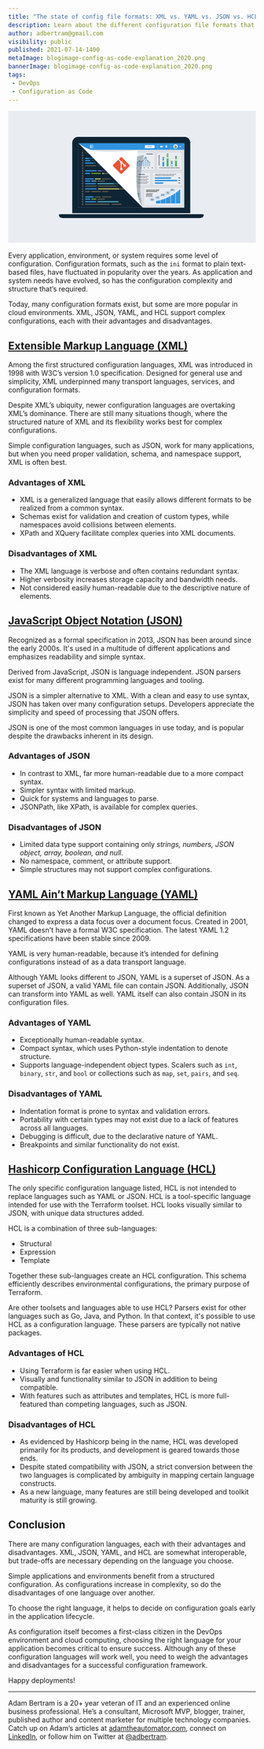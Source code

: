 ```yaml
---
title: "The state of config file formats: XML vs. YAML vs. JSON vs. HCL"
description: Learn about the different configuration file formats that are available and when you should use them.
author: adbertram@gmail.com
visibility: public
published: 2021-07-14-1400
metaImage: blogimage-config-as-code-explanation_2020.png
bannerImage: blogimage-config-as-code-explanation_2020.png
tags:
 - DevOps
 - Configuration as Code
---
```


![The state of config file formats: XML vs. YAML vs. JSON vs. HCL](blogimage-config-as-code-explanation_2020.png)

Every application, environment, or system requires some level of configuration. Configuration formats, such as the `ini` format to plain text-based files, have fluctuated in popularity over the years. As application and system needs have evolved, so has the configuration complexity and structure that’s required.

Today, many configuration formats exist, but some are more popular in cloud environments. XML, JSON, YAML, and HCL support complex configurations, each with their advantages and disadvantages.

## [Extensible Markup Language (XML)](https://www.w3.org/XML/)

Among the first structured configuration languages, XML was introduced in 1998 with W3C’s version 1.0 specification. Designed for general use and simplicity, XML underpinned many transport languages, services, and configuration formats.

Despite XML’s ubiquity, newer configuration languages are overtaking XML’s dominance. There are still many situations though, where the structured nature of XML and its flexibility works best for complex configurations. 

Simple configuration languages, such as JSON, work for many applications, but when you need proper validation, schema, and namespace support, XML is often best.

### Advantages of XML

- XML is a generalized language that easily allows different formats to be realized from a common syntax.
- Schemas exist for validation and creation of custom types, while namespaces avoid collisions between elements.
- XPath and XQuery facilitate complex queries into XML documents.

### Disadvantages of XML

- The XML language is verbose and often contains redundant syntax.
- Higher verbosity increases storage capacity and bandwidth needs.
- Not considered easily human-readable due to the descriptive nature of elements.

## [JavaScript Object Notation (JSON)](https://www.json.org/)

Recognized as a formal specification in 2013, JSON has been around since the early 2000s. It's used in a multitude of different applications and emphasizes readability and simple syntax. 

Derived from JavaScript, JSON is language independent. JSON parsers exist for many different programming languages and tooling.

JSON is a simpler alternative to XML. With a clean and easy to use syntax, JSON has taken over many configuration setups. Developers appreciate the simplicity and speed of processing that JSON offers. 

JSON is one of the most common languages in use today, and is popular despite the drawbacks inherent in its design.

### Advantages of JSON

- In contrast to XML, far more human-readable due to a more compact syntax.
- Simpler syntax with limited markup.
- Quick for systems and languages to parse.
- JSONPath, like XPath, is available for complex queries.

### Disadvantages of JSON

- Limited data type support containing only *strings, numbers, JSON object, array, boolean, and null*.
- No namespace, comment, or attribute support.
- Simple structures may not support complex configurations.

## [YAML Ain’t Markup Language (YAML)](https://yaml.org/)

First known as Yet Another Markup Language, the official definition changed to express a data focus over a document focus. Created in 2001, YAML doesn't have a formal W3C specification. The latest YAML 1.2 specifications have been stable since 2009. 

YAML is very human-readable, because it’s intended for defining configurations instead of as a data transport language.

Although YAML looks different to JSON, YAML is a superset of JSON. As a superset of JSON, a valid YAML file can contain JSON. Additionally, JSON can transform into YAML as well. YAML itself can also contain JSON in its configuration files.

### Advantages of YAML

- Exceptionally human-readable syntax.
- Compact syntax, which uses Python-style indentation to denote structure.
- Supports language-independent object types. Scalers such as `int`, `binary`, `str`, and `bool` or collections such as `map`, `set`, `pairs`, and `seq`.

### Disadvantages of YAML

- Indentation format is prone to syntax and validation errors.
- Portability with certain types may not exist due to a lack of features across all languages.
- Debugging is difficult, due to the declarative nature of YAML. 
- Breakpoints and similar functionality do not exist.

## [Hashicorp Configuration Language (HCL)](https://github.com/hashicorp/hcl2/blob/master/hcl/hclsyntax/spec.md)

The only specific configuration language listed, HCL is not intended to replace languages such as YAML or JSON. HCL is a tool-specific language intended for use with the Terraform toolset. HCL looks visually similar to JSON, with unique data structures added.

HCL is a combination of three sub-languages: 

- Structural
- Expression
- Template 

Together these sub-languages create an HCL configuration. This schema efficiently describes environmental configurations, the primary purpose of Terraform.

Are other toolsets and languages able to use HCL? Parsers exist for other languages such as Go, Java, and Python. In that context, it's possible to use HCL as a configuration language. These parsers are typically not native packages.

### Advantages of HCL

- Using Terraform is far easier when using HCL.
- Visually and functionality similar to JSON in addition to being compatible.
- With features such as attributes and templates, HCL is more full-featured than competing languages, such as JSON.

### Disadvantages of HCL

- As evidenced by Hashicorp being in the name, HCL was developed primarily for its products, and development is geared towards those ends.
- Despite stated compatibility with JSON, a strict conversion between the two languages is complicated by ambiguity in mapping certain language constructs.
- As a new language, many features are still being developed and toolkit maturity is still growing.

## Conclusion

There are many configuration languages, each with their advantages and disadvantages. XML, JSON, YAML, and HCL are somewhat interoperable, but trade-offs are necessary depending on the language you choose.

Simple applications and environments benefit from a structured configuration. As configurations increase in complexity, so do the disadvantages of one language over another. 

To choose the right language, it helps to decide on configuration goals early in the application lifecycle.

As configuration itself becomes a first-class citizen in the DevOps environment and cloud computing, choosing the right language for your application becomes critical to ensure success. Although any of these configuration languages will work well, you need to weigh the advantages and disadvantages for a successful configuration framework.

Happy deployments!

---

Adam Bertram is a 20+ year veteran of IT and an experienced online business professional. He’s a consultant, Microsoft MVP, blogger, trainer, published author and content marketer for multiple technology companies. Catch up on Adam’s articles at [adamtheautomator.com](http://adamtheautomator.com/), connect on [LinkedIn](https://www.linkedin.com/in/adbertram), or follow him on Twitter at [@adbertram](https://twitter.com/adbertram).
